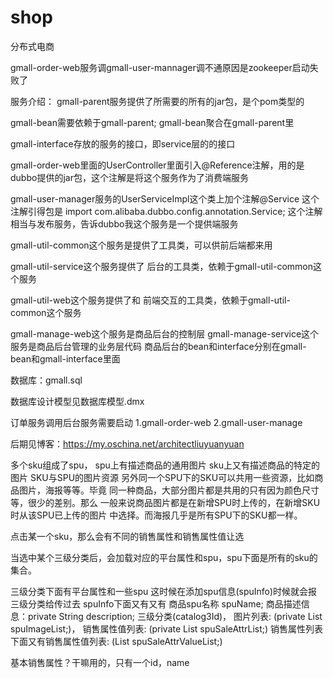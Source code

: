 # shop
分布式电商

gmall-order-web服务调gmall-user-mannager调不通原因是zookeeper启动失败了

服务介绍：
gmall-parent服务提供了所需要的所有的jar包，是个pom类型的

gmall-bean需要依赖于gmall-parent;
gmall-bean聚合在gmall-parent里

gmall-interface存放的服务的接口，即service层的的接口


gmall-order-web里面的UserController里面引入@Reference注解，用的是
dubbo提供的jar包，这个注解是将这个服务作为了消费端服务

gmall-user-manager服务的UserServiceImpl这个类上加个注解@Service
这个注解引得包是
import com.alibaba.dubbo.config.annotation.Service;
这个注解相当与发布服务，告诉dubbo我这个服务是一个提供端服务

gmall-util-common这个服务是提供了工具类，可以供前后端都来用


gmall-util-service这个服务提供了
后台的工具类，依赖于gmall-util-common这个服务

gmall-util-web这个服务提供了和
前端交互的工具类，依赖于gmall-util-common这个服务


gmall-manage-web这个服务是商品后台的控制层
gmall-manage-service这个服务是商品后台管理的业务层代码
商品后台的bean和interface分别在gmall-bean和gmall-interface里面

数据库：gmall.sql

数据库设计模型见数据库模型.dmx

订单服务调用后台服务需要启动
1.gmall-order-web
2.gmall-user-manage

后期见博客：https://my.oschina.net/architectliuyuanyuan



多个sku组成了spu，
spu上有描述商品的通用图片
sku上又有描述商品的特定的图片
SKU与SPU的图片资源
另外同一个SPU下的SKU可以共用一些资源，比如商品图片，海报等等。毕竟
同一种商品，大部分图片都是共用的只有因为颜色尺寸等，很少的差别。那么
一般来说商品图片都是在新增SPU时上传的，在新增SKU时从该SPU已上传的图片
中选择。而海报几乎是所有SPU下的SKU都一样。


点击某一个sku，那么会有不同的销售属性和销售属性值让选

当选中某个三级分类后，会加载对应的平台属性和spu，spu下面是所有的sku的
集合。

三级分类下面有平台属性和一些spu
这时候在添加spu信息(spuInfo)时候就会报三级分类给传过去
spuInfo下面又有又有
商品spu名称 spuName;
商品描述信息：private String description;
三级分类(catalog3Id)，
图片列表:
(private List<SpuImage> spuImageList;)，
销售属性值列表:
(private  List<SpuSaleAttr> spuSaleAttrList;)
销售属性列表下面又有销售属性值列表:
(List<SpuSaleAttrValue> spuSaleAttrValueList;)


基本销售属性？干嘛用的，只有一个id，name






